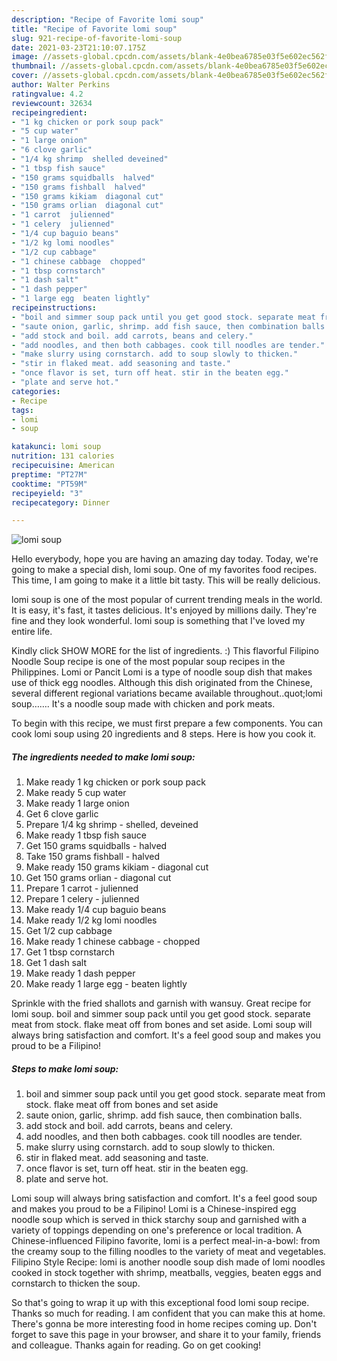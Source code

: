 ```yaml
---
description: "Recipe of Favorite lomi soup"
title: "Recipe of Favorite lomi soup"
slug: 921-recipe-of-favorite-lomi-soup
date: 2021-03-23T21:10:07.175Z
image: //assets-global.cpcdn.com/assets/blank-4e0bea6785e03f5e602ec562f230caae08da540cada707380b4fe1bbebba43da.png
thumbnail: //assets-global.cpcdn.com/assets/blank-4e0bea6785e03f5e602ec562f230caae08da540cada707380b4fe1bbebba43da.png
cover: //assets-global.cpcdn.com/assets/blank-4e0bea6785e03f5e602ec562f230caae08da540cada707380b4fe1bbebba43da.png
author: Walter Perkins
ratingvalue: 4.2
reviewcount: 32634
recipeingredient:
- "1 kg chicken or pork soup pack"
- "5 cup water"
- "1 large onion"
- "6 clove garlic"
- "1/4 kg shrimp  shelled deveined"
- "1 tbsp fish sauce"
- "150 grams squidballs  halved"
- "150 grams fishball  halved"
- "150 grams kikiam  diagonal cut"
- "150 grams orlian  diagonal cut"
- "1 carrot  julienned"
- "1 celery  julienned"
- "1/4 cup baguio beans"
- "1/2 kg lomi noodles"
- "1/2 cup cabbage"
- "1 chinese cabbage  chopped"
- "1 tbsp cornstarch"
- "1 dash salt"
- "1 dash pepper"
- "1 large egg  beaten lightly"
recipeinstructions:
- "boil and simmer soup pack until you get good stock. separate meat from stock. flake meat off from bones and set aside"
- "saute onion, garlic, shrimp. add fish sauce, then combination balls."
- "add stock and boil. add carrots, beans and celery."
- "add noodles, and then both cabbages. cook till noodles are tender."
- "make slurry using cornstarch. add to soup slowly to thicken."
- "stir in flaked meat. add seasoning and taste."
- "once flavor is set, turn off heat. stir in the beaten egg."
- "plate and serve hot."
categories:
- Recipe
tags:
- lomi
- soup

katakunci: lomi soup 
nutrition: 131 calories
recipecuisine: American
preptime: "PT27M"
cooktime: "PT59M"
recipeyield: "3"
recipecategory: Dinner

---
```



![lomi soup](//assets-global.cpcdn.com/assets/blank-4e0bea6785e03f5e602ec562f230caae08da540cada707380b4fe1bbebba43da.png)

Hello everybody, hope you are having an amazing day today. Today, we're going to make a special dish, lomi soup. One of my favorites food recipes. This time, I am going to make it a little bit tasty. This will be really delicious.

lomi soup is one of the most popular of current trending meals in the world. It is easy, it's fast, it tastes delicious. It's enjoyed by millions daily. They're fine and they look wonderful. lomi soup is something that I've loved my entire life.

Kindly click SHOW MORE for the list of ingredients. :) This flavorful Filipino Noodle Soup recipe is one of the most popular soup recipes in the Philippines. Lomi or Pancit Lomi is a type of noodle soup dish that makes use of thick egg noodles. Although this dish originated from the Chinese, several different regional variations became available throughout..quot;lomi soup……. It&#39;s a noodle soup made with chicken and pork meats.


To begin with this recipe, we must first prepare a few components. You can cook lomi soup using 20 ingredients and 8 steps. Here is how you cook it.

<!--inarticleads1-->

##### The ingredients needed to make lomi soup:

1. Make ready 1 kg chicken or pork soup pack
1. Make ready 5 cup water
1. Make ready 1 large onion
1. Get 6 clove garlic
1. Prepare 1/4 kg shrimp - shelled, deveined
1. Make ready 1 tbsp fish sauce
1. Get 150 grams squidballs - halved
1. Take 150 grams fishball - halved
1. Make ready 150 grams kikiam - diagonal cut
1. Get 150 grams orlian - diagonal cut
1. Prepare 1 carrot - julienned
1. Prepare 1 celery - julienned
1. Make ready 1/4 cup baguio beans
1. Make ready 1/2 kg lomi noodles
1. Get 1/2 cup cabbage
1. Make ready 1 chinese cabbage - chopped
1. Get 1 tbsp cornstarch
1. Get 1 dash salt
1. Make ready 1 dash pepper
1. Make ready 1 large egg - beaten lightly


Sprinkle with the fried shallots and garnish with wansuy. Great recipe for lomi soup. boil and simmer soup pack until you get good stock. separate meat from stock. flake meat off from bones and set aside. Lomi soup will always bring satisfaction and comfort. It&#39;s a feel good soup and makes you proud to be a Filipino! 

<!--inarticleads2-->

##### Steps to make lomi soup:

1. boil and simmer soup pack until you get good stock. separate meat from stock. flake meat off from bones and set aside
1. saute onion, garlic, shrimp. add fish sauce, then combination balls.
1. add stock and boil. add carrots, beans and celery.
1. add noodles, and then both cabbages. cook till noodles are tender.
1. make slurry using cornstarch. add to soup slowly to thicken.
1. stir in flaked meat. add seasoning and taste.
1. once flavor is set, turn off heat. stir in the beaten egg.
1. plate and serve hot.


Lomi soup will always bring satisfaction and comfort. It&#39;s a feel good soup and makes you proud to be a Filipino! Lomi is a Chinese-inspired egg noodle soup which is served in thick starchy soup and garnished with a variety of toppings depending on one&#39;s preference or local tradition. A Chinese-influenced Filipino favorite, lomi is a perfect meal-in-a-bowl: from the creamy soup to the filling noodles to the variety of meat and vegetables. Filipino Style Recipe: lomi is another noodle soup dish made of lomi noodles cooked in stock together with shrimp, meatballs, veggies, beaten eggs and cornstarch to thicken the soup. 

So that's going to wrap it up with this exceptional food lomi soup recipe. Thanks so much for reading. I am confident that you can make this at home. There's gonna be more interesting food in home recipes coming up. Don't forget to save this page in your browser, and share it to your family, friends and colleague. Thanks again for reading. Go on get cooking!
